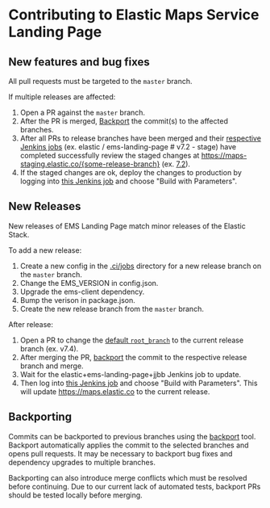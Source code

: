 # Contributing to Elastic Maps Service Landing Page

## New features and bug fixes
All pull requests must be targeted to the `master` branch.

If multiple releases are affected:

1. Open a PR against the `master` branch.
1. After the PR is merged, [Backport](#Backporting) the commit(s) to the affected branches.
1. After all PRs to release branches have been merged and their [respective Jenkins jobs](https://kibana-ci.elastic.co) (ex. elastic / ems-landing-page # v7.2 - stage) have completed successfully review the staged changes at https://maps-staging.elastic.co/{some-release-branch} (ex. [7.2](https://maps-staging.elastic.co/v7.2)).
1. If the staged changes are ok, deploy the changes to production by logging into [this Jenkins job](https://kibana-ci.elastic.co/job/elastic+ems-landing-page+deploy/) and choose "Build with Parameters".

## New Releases
New releases of EMS Landing Page match minor releases of the Elastic Stack.

To add a new release:
1. Create a new config in the [.ci/jobs](https://github.com/elastic/ems-landing-page/tree/master/.ci/jobs) directory for a new release branch on the `master` branch.
1. Change the EMS_VERSION in config.json.
1. Upgrade the ems-client dependency.
1. Bump the verison in package.json.
1. Create the new release branch from the `master` branch.

After release:
1. Open a PR to change the [default `root_branch`](https://github.com/elastic/ems-landing-page/blob/master/.ci/jobs/defaults.yml#L22) to the current release branch (ex. v7.4).
1. After merging the PR, [backport](#Backporting) the commit to the respective release branch and merge.
1. Wait for the elastic+ems-landing-page+jjbb Jenkins job to update.
1. Then log into [this Jenkins job](https://kibana-ci.elastic.co/job/elastic+ems-landing-page+deploy/) and choose "Build with Parameters". This will update https://maps.elastic.co to the current release.

## Backporting

Commits can be backported to previous branches using the [backport](https://github.com/sqren/backport) tool. Backport automatically applies the commit to the selected branches and opens pull requests. It may be necessary to backport bug fixes and dependency upgrades to multiple branches.

Backporting can also introduce merge conflicts which must be resolved before continuing. Due to our current lack of automated tests, backport PRs should be tested locally before merging.
